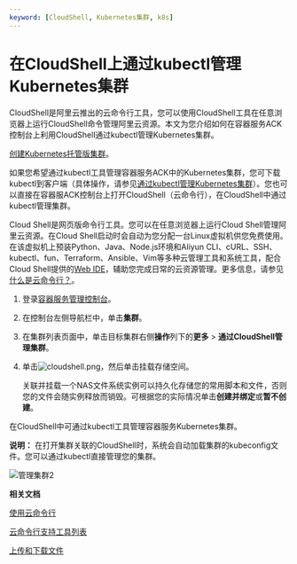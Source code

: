 ```yaml
---
keyword: [CloudShell, Kubernetes集群, k8s]
---
```


# 在CloudShell上通过kubectl管理Kubernetes集群

CloudShell是阿里云推出的云命令行工具，您可以使用CloudShell工具在任意浏览器上运行CloudShell命令管理阿里云资源。本文为您介绍如何在容器服务ACK控制台上利用CloudShell通过kubectl管理Kubernetes集群。

[创建Kubernetes托管版集群](/cn.zh-CN/Kubernetes集群用户指南/集群/创建集群/创建Kubernetes托管版集群.md)。

如果您希望通过kubectl工具管理容器服务ACK中的Kubernetes集群，您可下载kubectl到客户端（具体操作，请参见[通过kubectl管理Kubernetes集群](/cn.zh-CN/Kubernetes集群用户指南/集群/连接集群/通过kubectl管理Kubernetes集群.md)）。您也可以直接在容器服ACK控制台上打开CloudShell（云命令行），在CloudShell中通过kubectl管理集群。

Cloud Shell是网页版命令行工具。您可以在任意浏览器上运行Cloud Shell管理阿里云资源。在Cloud Shell启动时会自动为您分配一台Linux虚拟机供您免费使用。在该虚拟机上预装Python、Java、Node.js环境和Aliyun CLI、cURL、SSH、kubectl、fun、Terraform、Ansible、Vim等多种云管理工具和系统工具，配合Cloud Shell提供的[Web IDE](https://docs.gitlab.com/ee/user/project/web_ide/)，辅助您完成日常的云资源管理。更多信息，请参见[什么是云命令行？]()。

1.  登录[容器服务管理控制台](https://cs.console.aliyun.com)。

2.  在控制台左侧导航栏中，单击**集群**。

3.  在集群列表页面中，单击目标集群右侧**操作**列下的**更多** \> **通过CloudShell管理集群**。

4.  单击![cloudshell.png](https://static-aliyun-doc.oss-accelerate.aliyuncs.com/assets/img/zh-CN/0475659951/p141958.png)，然后单击挂载存储空间。

    关联并挂载一个NAS文件系统实例可以持久化存储您的常用脚本和文件，否则您的文件会随实例释放而销毁。可根据您的实际情况单击**创建并绑定**或**暂不创建**。


在CloudShell中可通过kubectl工具管理容器服务Kubernetes集群。

**说明：** 在打开集群关联的CloudShell时，系统会自动加载集群的kubeconfig文件。您可以通过kubectl直接管理您的集群。

![管理集群2](https://static-aliyun-doc.oss-accelerate.aliyuncs.com/assets/img/zh-CN/0475659951/p34727.png)

**相关文档**  


[使用云命令行]()

[云命令行支持工具列表]()

[上传和下载文件]()

